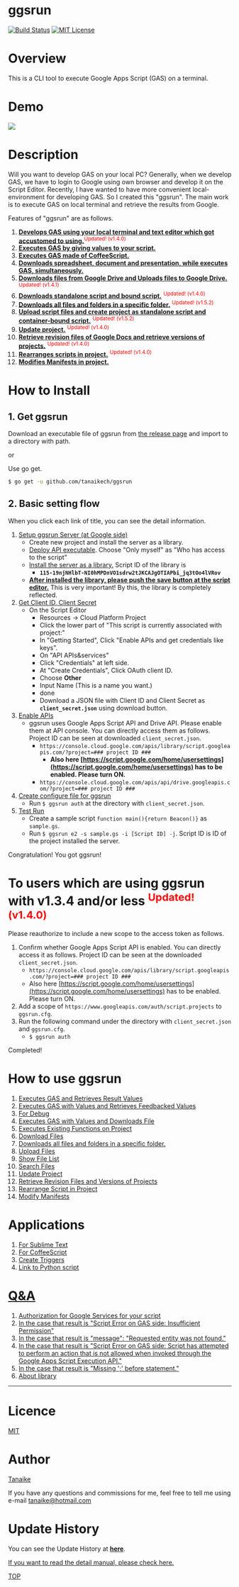 ggsrun
=====

<a name="TOP"></a>
[![Build Status](https://travis-ci.org/tanaikech/ggsrun.svg?branch=master)](https://travis-ci.org/tanaikech/ggsrun)
[![MIT License](http://img.shields.io/badge/license-MIT-blue.svg?style=flat)](LICENCE)

<a name="Overview"></a>
# Overview
This is a CLI tool to execute Google Apps Script (GAS) on a terminal.

<a name="Demo"></a>
# Demo
![](help/images/spreadsheetdemo.gif)

<a name="Description"></a>
# Description
Will you want to develop GAS on your local PC? Generally, when we develop GAS, we have to login to Google using own browser and develop it on the Script Editor. Recently, I have wanted to have more convenient local-environment for developing GAS. So I created this "ggsrun". The main work is to execute GAS on local terminal and retrieve the results from Google.

Features of "ggsrun" are as follows.

1. **[Develops GAS using your local terminal and text editor which got accustomed to using.](help/README.md#demosublime)**<sup><font color="Red">Updated! (v1.4.0)</font></sup>
1. **[Executes GAS by giving values to your script.](help/README.md#executesgasandretrievesresultvalues)**
1. **[Executes GAS made of CoffeeScript.](help/README.md#coffeescript)**
1. **[Downloads spreadsheet, document and presentation, while executes GAS, simultaneously.](help/README.md#downloadfiles)**
1. **[Downloads files from Google Drive and Uploads files to Google Drive.](help/README.md#uploadfiles)** <sup><font color="Red">Updated! (v1.4.1)</font></sup>
1. **[Downloads standalone script and bound script.](help/README.md#downloadfiles)** <sup><font color="Red">Updated! (v1.4.0)</font></sup>
1. **[Downloads all files and folders in a specific folder.](help/README.md#downloadfilesfromfolder)** <sup><font color="Red">Updated! (v1.5.2)</font></sup>
1. **[Upload script files and create project as standalone script and container-bound script.](help/README.md#uploadfiles)** <sup><font color="Red">Updated! (v1.5.2)</font></sup>
1. **[Update project.](help/README.md#updateproject)** <sup><font color="Red">Updated! (v1.4.0)</font></sup>
1. **[Retrieve revision files of Google Docs and retrieve versions of projects.](help/README.md#revisionfile)** <sup><font color="Red">Updated! (v1.4.0)</font></sup>
1. **[Rearranges scripts in project.](help/README.md#rearrangescripts)** <sup><font color="Red">Updated! (v1.4.0)</font></sup>
1. **[Modifies Manifests in project.](help/README.md#modifymanifests)**

<a name="howtoinstall"></a>
# How to Install
## 1. Get ggsrun
Download an executable file of ggsrun from [the release page](https://github.com/tanaikech/ggsrun/releases) and import to a directory with path.

or

Use go get.

~~~bash
$ go get -u github.com/tanaikech/ggsrun
~~~

<a name="BasicSettingFlow"></a>
## 2. Basic setting flow
When you click each link of title, you can see the detail information.

1. [Setup ggsrun Server (at Google side)](help/README.md#Setup_ggsrun_Server)
    - Create new project and install the server as a library.
    - [Deploy API executable](https://developers.google.com/apps-script/api/how-tos/execute#step_1_deploy_the_script_as_an_api_executable). Choose "Only myself" as "Who has access to the script"
    - [Install the server as a library.](https://developers.google.com/apps-script/guides/libraries#managing_libraries) Script ID of the library is
        - **``115-19njNHlbT-NI0hMPDnVO1sdrw2tJKCAJgOTIAPbi_jq3tOo4lVRov``**
    - **<u>After installed the library, please push the save button at the script editor.</u>** This is very important! By this, the library is completely reflected.
1. [Get Client ID, Client Secret](help/README.md#GetClientID)
    - On the Script Editor
        - Resources -> Cloud Platform Project
        - Click the lower part of "This script is currently associated with project:"
        - In "Getting Started", Click "Enable APIs and get credentials like keys".
        - On "API  APIs&services"
        - Click "Credentials" at left side.
        - At "Create Credentials", Click OAuth client ID.
        - Choose **Other**
        - Input Name (This is a name you want.)
        - done
        - Download a JSON file with Client ID and Client Secret as **``client_secret.json``** using download button.
1. [Enable APIs](help/README.md#onstallexecutionapi)
    - ggsrun uses Google Apps Script API and Drive API. Please enable them at API console. You can directly access them as follows. Project ID can be seen at downloaded ``client_secret.json``.
        - ``https://console.cloud.google.com/apis/library/script.googleapis.com/?project=### project ID ###``
            - **Also here [https://script.google.com/home/usersettings](https://script.google.com/home/usersettings) has to be enabled. Please turn ON.**
        - ``https://console.cloud.google.com/apis/api/drive.googleapis.com/?project=### project ID ###``
1. [Create configure file for ggsrun](help/README.md#Createconfigurefile)
    - Run ``$ ggsrun auth`` at the directory with ``client_secret.json``.
1. [Test Run](help/README.md#Runggsrun)
    - Create a sample script ``function main(){return Beacon()}`` as ``sample.gs``.
    - Run ``$ ggsrun e2 -s sample.gs -i [Script ID] -j``. Script ID is ID of the project installed the server.

Congratulation! You got ggsrun!

<a name="from134to140"></a>
# To users which are using ggsrun with v1.3.4 and/or less <sup><font color="Red">Updated! (v1.4.0)</font></sup>
Please reauthorize to include a new scope to the access token as follows.

1. Confirm whether Google Apps Script API is enabled. You can directly access it as follows. Project ID can be seen at the downloaded ``client_secret.json``.
    - ``https://console.cloud.google.com/apis/library/script.googleapis.com/?project=### project ID ###``
    - Also here [https://script.google.com/home/usersettings](https://script.google.com/home/usersettings) has to be enabled. Please turn ON.
1. Add a scope of ``https://www.googleapis.com/auth/script.projects`` to ``ggsrun.cfg``.
1. Run the following command under the directory with ``client_secret.json`` and ``ggsrun.cfg``.
    - ``$ ggsrun auth``

Completed!

# How to use ggsrun
1. [Executes GAS and Retrieves Result Values](help/README.md#executesgasandretrievesresultvalues)
1. [Executes GAS with Values and Retrieves Feedbacked Values](help/README.md#ExecutesGASwithValuesandRetrievesFeedbackedValues)
1. [For Debug](help/README.md#ForDebug)
1. [Executes GAS with Values and Downloads File](help/README.md#executesgaswithvaluesanddownloadsfile)
1. [Executes Existing Functions on Project](help/README.md#ExecutesExistingFunctionsonProject)
1. [Download Files](help/README.md#downloadfiles)
1. [Downloads all files and folders in a specific folder.](help/README.md#downloadfilesfromfolder)
1. [Upload Files](help/README.md#uploadfiles)
1. [Show File List](help/README.md#ShowFileList)
1. [Search Files](help/README.md#SearchFiles)
1. [Update Project](help/README.md#updateproject)
1. [Retrieve Revision Files and Versions of Projects](help/README.md#revisionfile)
1. [Rearrange Script in Project](help/README.md#rearrangescripts)
1. [Modify Manifests](help/README.md#modifymanifests)

# Applications
1. [For Sublime Text](help/README.md#demosublime)
1. [For CoffeeScript](help/README.md#coffeescript)
1. [Create Triggers](help/README.md#CreateTriggers)
1. [Link to Python script](help/README.md#LinktoVariousResources)

# [Q&A](help/README.md#Q&A)
1. [Authorization for Google Services for your script](help/README.md#QA1)
1. [In the case that result is "Script Error on GAS side: Insufficient Permission"](help/README.md#QA2)
1. [In the case that result is "message": "Requested entity was not found."](help/README.md#QA3)
1. [In the case that result is "Script Error on GAS side: Script has attempted to perform an action that is not allowed when invoked through the Google Apps Script Execution API."](help/README.md#QA4)
1. [In the case that result is "Missing ';' before statement."](help/README.md#QA5)
1. [About library](help/README.md#QA6)

---

<a name="Licence"></a>
# Licence
[MIT](LICENCE)

<a name="Author"></a>
# Author
[Tanaike](https://tanaikech.github.io/about/)

If you have any questions and commissions for me, feel free to tell me using e-mail tanaike@hotmail.com

<a name="Update_History"></a>
# Update History
You can see the Update History at **[here](help/UpdateHistory.md)**.

<u>If you want to read the detail manual, please check [here](help/README.md).</u>

[TOP](#TOP)
